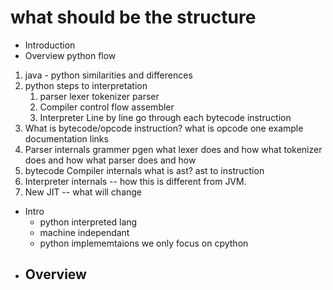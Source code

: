 
# what should be the structure
- Introduction
- Overview python flow
1. java - python similarities and differences
2. python steps to interpretation
    1. parser
        lexer
        tokenizer
        parser
    2. Compiler
        control flow
        assembler
    3. Interpreter
        Line by line go through each bytecode instruction
3. What is bytecode/opcode instruction?
    what is opcode
    one example
    documentation links
3. Parser internals
    grammer 
    pgen
    what lexer does and how
    what tokenizer does and how
    what parser does and how
4. bytecode Compiler internals
    what is ast?
    ast to instruction
5. Interpreter internals -- how this is different from JVM.
6. New JIT -- what will change


- Intro
    - python interpreted lang
    - machine independant
    - python implememtaions we only focus on cpython
- Overview
    - 